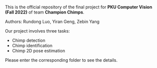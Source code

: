 This is the official repository of the final project for **PKU Computer Vision (Fall 2022)** of team **Champion Chimps**. 

Authors: Rundong Luo, Yiran Geng, Zebin Yang

Our project involves three tasks:
- Chimp detection
- Chimp identification
- Chimp 2D pose estimation

Please enter the corresponding folder to see the details.
